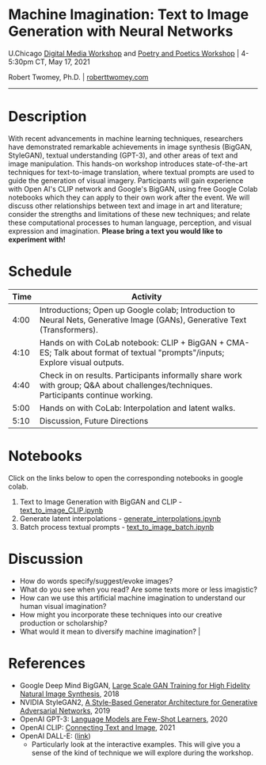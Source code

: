 # Machine Imagination: Text to Image Generation with Neural Networks

U.Chicago [Digital Media Workshop](https://voices.uchicago.edu/digitalmedia/) and [Poetry and Poetics Workshop](https://voices.uchicago.edu/poetryandpoetics/) | 4-5:30pm CT, May 17, 2021

Robert Twomey, Ph.D. | [roberttwomey.com](roberttwomey.com)

---

# Description

With recent advancements in machine learning techniques, researchers have demonstrated remarkable achievements in image synthesis (BigGAN, StyleGAN), textual understanding (GPT-3), and other areas of text and image manipulation. This hands-on workshop introduces state-of-the-art techniques for text-to-image translation, where textual prompts are used to guide the generation of visual imagery. Participants will gain experience with Open AI's CLIP network and Google's BigGAN, using free Google Colab notebooks which they can apply to their own work after the event. We will discuss other relationships between text and image in art and literature; consider the strengths and limitations of these new techniques; and relate these computational processes to human language, perception, and visual expression and imagination. __Please bring a text you would like to experiment with!__

# Schedule

|    Time    | Activity |
|------------|----|
| 4:00	| Introductions; Open up Google colab; Introduction to Neural Nets, Generative Image (GANs), Generative Text (Transformers). |
| 4:10	| Hands on with CoLab notebook: CLIP + BigGAN + CMA-ES; Talk about format of textual "prompts"/inputs; Explore visual outputs. |
| 4:40	| Check in on results. Participants informally share work with group; Q&A about challenges/techniques. Participants continue working. |
| 5:00	| Hands on with CoLab: Interpolation and latent walks. |
| 5:10	| Discussion, Future Directions

# Notebooks

Click on the links below to open the corresponding notebooks in google colab.

1. Text to Image Generation with BigGAN and CLIP - [text_to_image_CLIP.ipynb](https://colab.research.google.com/github/roberttwomey/machine-imagination/blob/main/text_to_image_CLIP.ipynb)
2. Generate latent interpolations - [generate_interpolations.ipynb]()
3. Batch process textual prompts - [text_to_image_batch.ipynb]()

# Discussion

- How do words specify/suggest/evoke images? 
- What do you see when you read? Are some texts more or less imagistic?
- How can we use this artificial machine imagination to understand our human visual imagination? 
- How might you incorporate these techniques into our creative production or scholarship? 
- What would it mean to diversify machine imagination? |

# References
- Google Deep Mind BigGAN, [Large Scale GAN Training for High Fidelity Natural Image Synthesis](https://deepmind.com/research/publications/large-scale-gan-training-high-fidelity-natural-image-synthesis), 2018
- NVIDIA StyleGAN2, [A Style-Based Generator Architecture for Generative Adversarial Networks](https://arxiv.org/abs/1812.04948), 2019
- OpenAI GPT-3: [Language Models are Few-Shot Learners](https://arxiv.org/abs/2005.14165), 2020
- OpenAI CLIP: [Connecting Text and Image](https://openai.com/blog/clip/), 2021
- OpenAI DALL-E: ([link](https://openai.com/blog/dall-e/))
  - Particularly look at the interactive examples. This will give you a sense of the kind of technique we will explore during the workshop.

<!-- # Leftovers
- What is a GAN (Generative Adversarial Network)? [TK Article on GANs]
 - photorealistic face generation [https://thispersondoesnotexist.com/](https://thispersondoesnotexist.com/)
- How do computers understand/generate text? [TK]
  - excerpts from Kenric Allado-McDowell's Pharmako-AI
-->
